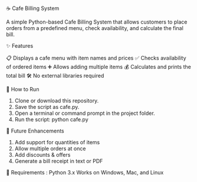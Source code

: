 ☕ Cafe Billing System

A simple Python-based Cafe Billing System that allows customers to place orders from a predefined menu, check availability, and calculate the final bill.

✨ Features

📋 Displays a cafe menu with item names and prices
✅ Checks availability of ordered items
➕ Allows adding multiple items
💰 Calculates and prints the total bill
🛠 No external libraries required

🚀 How to Run
1. Clone or download this repository.
2. Save the script as cafe.py.
3. Open a terminal or command prompt in the project folder.
4. Run the script: python cafe.py

🔮 Future Enhancements
1. Add support for quantities of items
2. Allow multiple orders at once
3. Add discounts & offers
4. Generate a bill receipt in text or PDF

📌 Requirements :
Python 3.x
Works on Windows, Mac, and Linux
